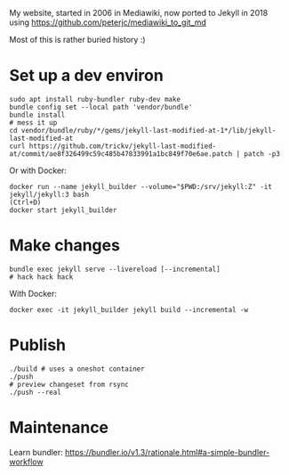 My website, started in 2006 in Mediawiki, now ported to Jekyll in 2018 using https://github.com/peterjc/mediawiki_to_git_md

Most of this is rather buried history :)

# Set up a dev environ

```
sudo apt install ruby-bundler ruby-dev make
bundle config set --local path 'vendor/bundle'
bundle install
# mess it up
cd vendor/bundle/ruby/*/gems/jekyll-last-modified-at-1*/lib/jekyll-last-modified-at
curl https://github.com/trickv/jekyll-last-modified-at/commit/ae8f326499c59c485b47833991a1bc849f70e6ae.patch | patch -p3
```

Or with Docker:
```
docker run --name jekyll_builder --volume="$PWD:/srv/jekyll:Z" -it jekyll/jekyll:3 bash
(Ctrl+D)
docker start jekyll_builder
```

# Make changes

```
bundle exec jekyll serve --livereload [--incremental]
# hack hack hack
```

With Docker:
```
docker exec -it jekyll_builder jekyll build --incremental -w
```

# Publish

```
./build # uses a oneshot container
./push
# preview changeset from rsync
./push --real
```

# Maintenance

Learn bundler: https://bundler.io/v1.3/rationale.html#a-simple-bundler-workflow
